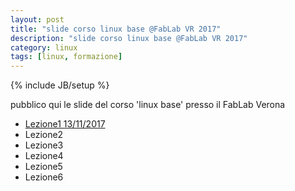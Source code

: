 ```yaml
---
layout: post
title: "slide corso linux base @FabLab VR 2017"
description: "slide corso linux base @FabLab VR 2017"
category: linux
tags: [linux, formazione]
---
```

{% include JB/setup %}

pubblico qui le slide del corso 'linux base' presso il FabLab Verona

- [Lezione1 13/11/2017](http://ilmanzo.github.io/files/corso_linux_base_fablab_2017/lezione1.html)
- Lezione2
- Lezione3
- Lezione4
- Lezione5
- Lezione6

